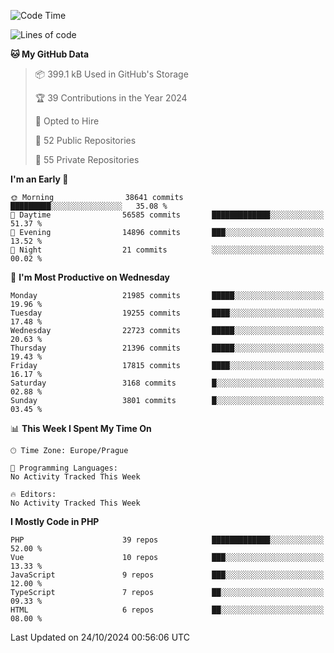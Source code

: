 <!--START_SECTION:waka-->
![Code Time](http://img.shields.io/badge/Code%20Time-1%2C583%20hrs%2058%20mins-blue)

![Lines of code](https://img.shields.io/badge/From%20Hello%20World%20I%27ve%20Written-34.6%20million%20lines%20of%20code-blue)

**🐱 My GitHub Data** 

> 📦 399.1 kB Used in GitHub's Storage 
 > 
> 🏆 39 Contributions in the Year 2024
 > 
> 💼 Opted to Hire
 > 
> 📜 52 Public Repositories 
 > 
> 🔑 55 Private Repositories 
 > 
**I'm an Early 🐤** 

```text
🌞 Morning                38641 commits       █████████░░░░░░░░░░░░░░░░   35.08 % 
🌆 Daytime                56585 commits       █████████████░░░░░░░░░░░░   51.37 % 
🌃 Evening                14896 commits       ███░░░░░░░░░░░░░░░░░░░░░░   13.52 % 
🌙 Night                  21 commits          ░░░░░░░░░░░░░░░░░░░░░░░░░   00.02 % 
```
📅 **I'm Most Productive on Wednesday** 

```text
Monday                   21985 commits       █████░░░░░░░░░░░░░░░░░░░░   19.96 % 
Tuesday                  19255 commits       ████░░░░░░░░░░░░░░░░░░░░░   17.48 % 
Wednesday                22723 commits       █████░░░░░░░░░░░░░░░░░░░░   20.63 % 
Thursday                 21396 commits       █████░░░░░░░░░░░░░░░░░░░░   19.43 % 
Friday                   17815 commits       ████░░░░░░░░░░░░░░░░░░░░░   16.17 % 
Saturday                 3168 commits        █░░░░░░░░░░░░░░░░░░░░░░░░   02.88 % 
Sunday                   3801 commits        █░░░░░░░░░░░░░░░░░░░░░░░░   03.45 % 
```


📊 **This Week I Spent My Time On** 

```text
🕑︎ Time Zone: Europe/Prague

💬 Programming Languages: 
No Activity Tracked This Week

🔥 Editors: 
No Activity Tracked This Week
```

**I Mostly Code in PHP** 

```text
PHP                      39 repos            █████████████░░░░░░░░░░░░   52.00 % 
Vue                      10 repos            ███░░░░░░░░░░░░░░░░░░░░░░   13.33 % 
JavaScript               9 repos             ███░░░░░░░░░░░░░░░░░░░░░░   12.00 % 
TypeScript               7 repos             ██░░░░░░░░░░░░░░░░░░░░░░░   09.33 % 
HTML                     6 repos             ██░░░░░░░░░░░░░░░░░░░░░░░   08.00 % 
```




 Last Updated on 24/10/2024 00:56:06 UTC
<!--END_SECTION:waka-->
<!--
**AlexKratky/AlexKratky** is a ✨ _special_ ✨ repository because its `README.md` (this file) appears on your GitHub profile.

Here are some ideas to get you started:

- 🔭 I’m currently working on ...
- 🌱 I’m currently learning ...
- 👯 I’m looking to collaborate on ...
- 🤔 I’m looking for help with ...
- 💬 Ask me about ...
- 📫 How to reach me: ...
- 😄 Pronouns: ...
- ⚡ Fun fact: ...
-->
